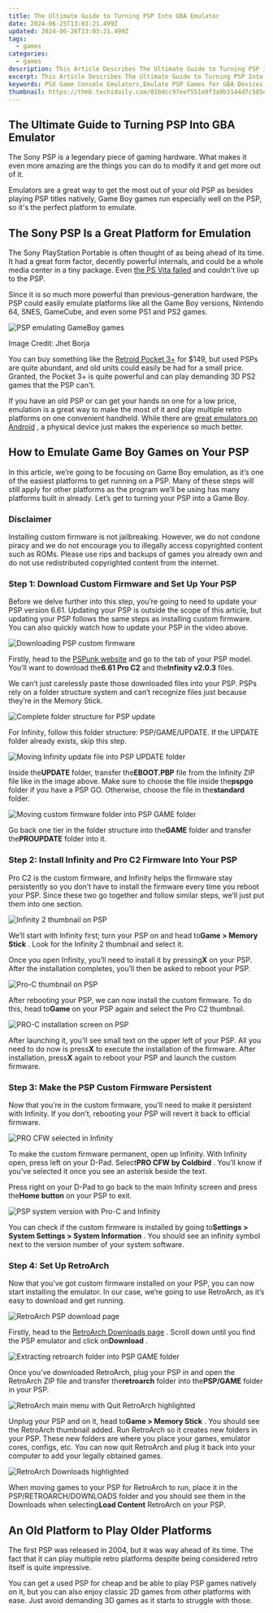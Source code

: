 ```yaml
---
title: The Ultimate Guide to Turning PSP Into GBA Emulator
date: 2024-06-25T13:03:21.499Z
updated: 2024-06-26T13:03:21.499Z
tags:
  - games
categories:
  - games
description: This Article Describes The Ultimate Guide to Turning PSP Into GBA Emulator
excerpt: This Article Describes The Ultimate Guide to Turning PSP Into GBA Emulator
keywords: PSX Game Console Emulators,Emulate PSP Games for GBA Devices,GBA Emulation Software Guide,PSP Games to GBA Converter,How to Emulate PSP Games on GBA Systems,Comprehensive PSP-GBA Emulation Tutorials,PSX Games Compatible with GBA Hardware
thumbnail: https://thmb.techidaily.com/81bdcc97eef551e0f3a9b3144d7c585e9e69ed51245c289c479d5dc0d390d590.jpg
---
```


## The Ultimate Guide to Turning PSP Into GBA Emulator

 The Sony PSP is a legendary piece of gaming hardware. What makes it even more amazing are the things you can do to modify it and get more out of it.

 Emulators are a great way to get the most out of your old PSP as besides playing PSP titles natively, Game Boy games run especially well on the PSP, so it's the perfect platform to emulate.

## The Sony PSP Is a Great Platform for Emulation

 The Sony PlayStation Portable is often thought of as being ahead of its time. It had a great form factor, decently powerful internals, and could be a whole media center in a tiny package. Even [the PS Vita failed](https://www.makeuseof.com/why-ps-vita-failed/) and couldn't live up to the PSP.

 Since it is so much more powerful than previous-generation hardware, the PSP could easily emulate platforms like all the Game Boy versions, Nintendo 64, SNES, GameCube, and even some PS1 and PS2 games.

![PSP emulating GameBoy games](https://static1.makeuseofimages.com/wordpress/wp-content/uploads/wm/2023/08/psp-emulating-gameboy-games.JPG)

 Image Credit: Jhet Borja

 You can buy something like the [Retroid Pocket 3+](https://www.makeuseof.com/retroid-pocket-3-plus-review/) for $149, but used PSPs are quite abundant, and old units could easily be had for a small price. Granted, the Pocket 3+ is quite powerful and can play demanding 3D PS2 games that the PSP can't.

 If you have an old PSP or can get your hands on one for a low price, emulation is a great way to make the most of it and play multiple retro platforms on one convenient handheld. While there are [great emulators on Android](https://www.makeuseof.com/tag/best-game-emulators-for-android/) , a physical device just makes the experience so much better.

## How to Emulate Game Boy Games on Your PSP

 In this article, we’re going to be focusing on Game Boy emulation, as it’s one of the easiest platforms to get running on a PSP. Many of these steps will still apply for other platforms as the program we’ll be using has many platforms built in already. Let’s get to turning your PSP into a Game Boy.

### Disclaimer

 Installing custom firmware is not jailbreaking. However, we do not condone piracy and we do not encourage you to illegally access copyrighted content such as ROMs. Please use rips and backups of games you already own and do not use redistributed copyrighted content from the internet.

### Step 1: Download Custom Firmware and Set Up Your PSP

 Before we delve further into this step, you’re going to need to update your PSP version 6.61\. Updating your PSP is outside the scope of this article, but updating your PSP follows the same steps as installing custom firmware. You can also quickly watch how to update your PSP in the video above.

![Downloading PSP custom firmware](https://static1.makeuseofimages.com/wordpress/wp-content/uploads/wm/2023/08/downloading-psp-custom-firmware.jpg)

 Firstly, head to the [PSPunk website](https://www.pspunk.com/psp-cfw/) and go to the tab of your PSP model. You’ll want to download the**6.61 Pro C2** and the**Infinity v2.0.3** files.

 We can’t just carelessly paste those downloaded files into your PSP. PSPs rely on a folder structure system and can’t recognize files just because they’re in the Memory Stick.

![Complete folder structure for PSP update](https://static1.makeuseofimages.com/wordpress/wp-content/uploads/wm/2023/08/complete-folder-structure-for-psp-update.jpg)

 For Infinity, follow this folder structure: PSP/GAME/UPDATE. If the UPDATE folder already exists, skip this step.

![Moving Infinity update file into PSP UPDATE folder](https://static1.makeuseofimages.com/wordpress/wp-content/uploads/wm/2023/08/moving-infinity-update-file-into-psp-update-folder.jpg)

 Inside the**UPDATE** folder, transfer the**EBOOT.PBP** file from the Infinity ZIP file like in the image above. Make sure to choose the file inside the**pspgo** folder if you have a PSP GO. Otherwise, choose the file in the**standard** folder.

![Moving custom firmware folder into PSP GAME folder](https://static1.makeuseofimages.com/wordpress/wp-content/uploads/wm/2023/08/moving-custom-firmware-folder-into-psp-game-folder.jpg)

 Go back one tier in the folder structure into the**GAME** folder and transfer the**PROUPDATE** folder into it.

### Step 2: Install Infinity and Pro C2 Firmware Into Your PSP

 Pro C2 is the custom firmware, and Infinity helps the firmware stay persistently so you don’t have to install the firmware every time you reboot your PSP. Since these two go together and follow similar steps, we’ll just put them into one section.

![Infinity 2 thumbnail on PSP](https://static1.makeuseofimages.com/wordpress/wp-content/uploads/wm/2023/08/infinity-2-thumbnail-on-psp.jpg)

 We’ll start with Infinity first; turn your PSP on and head to**Game > Memory Stick** . Look for the Infinity 2 thumbnail and select it.

 Once you open Infinity, you’ll need to install it by pressing**X** on your PSP. After the installation completes, you’ll then be asked to reboot your PSP.

![Pro-C thumbnail on PSP](https://static1.makeuseofimages.com/wordpress/wp-content/uploads/wm/2023/08/pro-c-thumbnail-on-psp-1.jpg)

 After rebooting your PSP, we can now install the custom firmware. To do this, head to**Game** on your PSP again and select the Pro C2 thumbnail.

![PRO-C installation screen on PSP](https://static1.makeuseofimages.com/wordpress/wp-content/uploads/wm/2023/08/pro-c-installation-screen-on-psp-1.jpg)

 After launching it, you’ll see small text on the upper left of your PSP. All you need to do now is press**X** to execute the installation of the firmware. After installation, press**X** again to reboot your PSP and launch the custom firmware.

### Step 3: Make the PSP Custom Firmware Persistent

 Now that you’re in the custom firmware, you’ll need to make it persistent with Infinity. If you don’t, rebooting your PSP will revert it back to official firmware.

![PRO CFW selected in Infinity](https://static1.makeuseofimages.com/wordpress/wp-content/uploads/wm/2023/08/pro-cfw-selected-in-infinity.jpg)

 To make the custom firmware permanent, open up Infinity. With Infinity open, press left on your D-Pad. Select**PRO CFW by Coldbird** . You’ll know if you’ve selected it once you see an asterisk beside the text.

 Press right on your D-Pad to go back to the main Infinity screen and press the**Home button** on your PSP to exit.

![PSP system version with Pro-C and Infinity](https://static1.makeuseofimages.com/wordpress/wp-content/uploads/wm/2023/08/psp-system-version-with-pro-c-and-infinity-1.jpg)

 You can check if the custom firmware is installed by going to**Settings > System Settings > System Information** . You should see an infinity symbol next to the version number of your system software.

### Step 4: Set Up RetroArch

 Now that you’ve got custom firmware installed on your PSP, you can now start installing the emulator. In our case, we’re going to use RetroArch, as it’s easy to download and get running.

![RetroArch PSP download page](https://static1.makeuseofimages.com/wordpress/wp-content/uploads/wm/2023/08/retroarch-psp-download-page.jpg)

 Firstly, head to the [RetroArch Downloads page](https://www.retroarch.com/?page=platforms) . Scroll down until you find the PSP emulator and click on**Download** .

![Extracting retroarch folder into PSP GAME folder](https://static1.makeuseofimages.com/wordpress/wp-content/uploads/wm/2023/08/extracting-retroarch-folder-into-psp-game-folder.jpg)

 Once you’ve downloaded RetroArch, plug your PSP in and open the RetroArch ZIP file and transfer the**retroarch** folder into the**PSP/GAME** folder in your PSP.

![RetroArch main menu with Quit RetroArch highlighted](https://static1.makeuseofimages.com/wordpress/wp-content/uploads/wm/2023/08/retroarch-main-menu-with-quit-retroarch-highlighted-1.jpg)

 Unplug your PSP and on it, head to**Game > Memory Stick** . You should see the RetroArch thumbnail added. Run RetroArch so it creates new folders in your PSP. These new folders are where you place your games, emulator cores, configs, etc. You can now quit RetroArch and plug it back into your computer to add your legally obtained games.

![RetroArch Downloads highlighted](https://static1.makeuseofimages.com/wordpress/wp-content/uploads/wm/2023/08/retroarch-downloads-highlighted-1.jpg)

 When moving games to your PSP for RetroArch to run, place it in the PSP/RETROARCH/DOWNLOADS folder and you should see them in the Downloads when selecting**Load Content** RetroArch on your PSP.

## An Old Platform to Play Older Platforms

 The first PSP was released in 2004, but it was way ahead of its time. The fact that it can play multiple retro platforms despite being considered retro itself is quite impressive.

 You can get a used PSP for cheap and be able to play PSP games natively on it, but you can also enjoy classic 2D games from other platforms with ease. Just avoid demanding 3D games as it starts to struggle with those.


<ins class="adsbygoogle"
     style="display:block"
     data-ad-format="autorelaxed"
     data-ad-client="ca-pub-7571918770474297"
     data-ad-slot="1223367746"></ins>



<ins class="adsbygoogle"
     style="display:block"
     data-ad-client="ca-pub-7571918770474297"
     data-ad-slot="8358498916"
     data-ad-format="auto"
     data-full-width-responsive="true"></ins>


